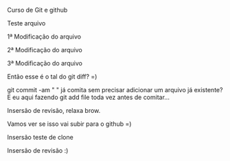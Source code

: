 Curso de Git e github

Teste arquivo

1ª Modificação do arquivo

2ª Modificação do arquivo

3ª Modificação do arquivo

Então esse é o tal do git diff? =)

git commit -am " " já comita sem precisar adicionar um arquivo já existente?
E eu aqui fazendo git add file toda vez antes de comitar...

Insersão de revisão, relaxa brow.

Vamos ver se isso vai subir para o github =)

Insersão teste de clone

Insersão de revisão :)
